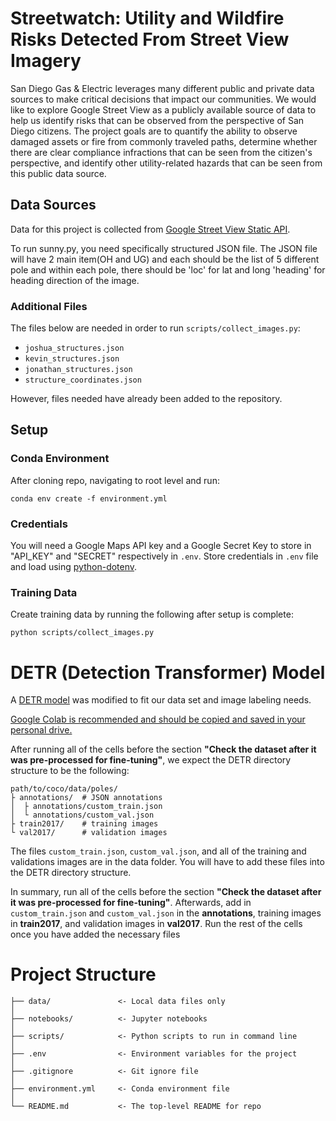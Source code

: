 # Streetwatch: Utility and Wildfire Risks Detected From Street View Imagery

San Diego Gas & Electric leverages many different public and private data sources to make critical decisions that impact our communities. We would like to explore Google Street View as a publicly available source of data to help us identify risks that can be observed from the perspective of San Diego citizens. The project goals are to quantify the ability to observe damaged assets or fire from commonly traveled paths, determine whether there are clear compliance infractions that can be seen from the citizen's perspective, and identify other utility-related hazards that can be seen from this public data source.
 
## Data Sources
Data for this project is collected from [Google Street View Static API](https://developers.google.com/maps/documentation/streetview/overview). 

To run sunny.py, you need specifically structured JSON file. The JSON file will have 2 main item(OH and UG) and each should be the list of 5 different pole and within each pole, there should be 'loc' for lat and long 'heading' for heading direction of the image.

### Additional Files
The files below are needed in order to run `scripts/collect_images.py`:
* `joshua_structures.json`
* `kevin_structures.json`
* `jonathan_structures.json`
* `structure_coordinates.json`

However, files needed have already been added to the repository.

## Setup

### Conda Environment
After cloning repo, navigating to root level and run:
```
conda env create -f environment.yml
```

### Credentials
You will need a Google Maps API key and a Google Secret Key to store in "API_KEY" and "SECRET" respectively in `.env`. Store credentials in `.env` file and load using [python-dotenv](https://pypi.org/project/python-dotenv/).

### Training Data
Create training data by running the following after setup is complete:
```
python scripts/collect_images.py
```

# DETR (Detection Transformer) Model
A [DETR model](https://github.com/woctezuma/finetune-detr) was modified to fit our data set and image labeling needs.

[Google Colab is recommended and should be copied and saved in your personal drive.](https://colab.research.google.com/drive/1GikatFXOZD20bXc-qNZIvU0uGiuBNrh9?usp=sharing)

After running all of the cells before the section **"Check the dataset after it was pre-processed for fine-tuning"**, we expect the DETR directory structure to be the following:
```
path/to/coco/data/poles/
├ annotations/  # JSON annotations
│  ├ annotations/custom_train.json
│  └ annotations/custom_val.json
├ train2017/    # training images
└ val2017/      # validation images
```
The files `custom_train.json`, `custom_val.json`, and all of the training and validations images are in the data folder. You will have to add these files into the DETR directory structure.

In summary, run all of the cells before the section **"Check the dataset after it was pre-processed for fine-tuning"**. Afterwards, add in `custom_train.json` and `custom_val.json` in the **annotations**, training images in **train2017**, and validation images in **val2017**. Run the rest of the cells once you have added the necessary files

# Project Structure

```
├── data/               <- Local data files only
│
├── notebooks/          <- Jupyter notebooks
│
├── scripts/            <- Python scripts to run in command line
│
├── .env                <- Environment variables for the project
│
├── .gitignore          <- Git ignore file
│
├── environment.yml     <- Conda environment file
│
└── README.md           <- The top-level README for repo
```
